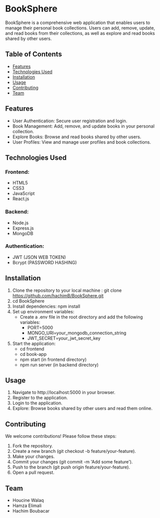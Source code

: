 # BookSphere
BookSphere is a comprehensive web application that enables users to manage their personal book collections. Users can add, remove, update, and read books from their collections, as well as explore and read books shared by other users.

## Table of Contents
- [Features](#features)
- [Technologies Used](#technologies-used)
- [Installation](#installation)
- [Usage](#usage)
- [Contributing](#contributing)
- [Team](#team)

## Features
- User Authentication: Secure user registration and login.
- Book Management: Add, remove, and update books in your personal collection.
- Explore Books: Browse and read books shared by other users.
- User Profiles: View and manage user profiles and book collections.

## Technologies Used
### Frontend:
- HTML5
- CSS3
- JavaScript
- React.js

### Backend:
- Node.js
- Express.js
- MongoDB

### Authentication:
- JWT (JSON WEB TOKEN)
- Bcrypt (PASSWORD HASHING)

## Installation
1. Clone the repository to your local machine : git clone https://github.com/hachimB/BookSphere.git
2. cd BookSphere
3. Install dependencies: npm install
4. Set up environment variables:
   - Create a .env file in the root directory and add the following variables:
        - PORT=5000
        - MONGO_URI=your_mongodb_connection_string
        - JWT_SECRET=your_jwt_secret_key
5. Start the application:
    - cd frontend
    - cd book-app
    - npm start (in frontend directory)
    - npm run server (in backend directory)

## Usage
1. Navigate to http://localhost:5000 in your browser.
2. Register to the application.
3. Login to the application.
4. Explore: Browse books shared by other users and read them online.

## Contributing
We welcome contributions! Please follow these steps:

1. Fork the repository.
2. Create a new branch (git checkout -b feature/your-feature).
3. Make your changes.
4. Commit your changes (git commit -m 'Add some feature').
5. Push to the branch (git push origin feature/your-feature).
6. Open a pull request.

## Team
- Houcine Walaq
- Hamza Elimali
- Hachim Boubacar
